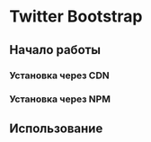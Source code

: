 # Twitter Bootstrap

## Начало работы

### Установка через CDN

### Установка через NPM

## Использование
